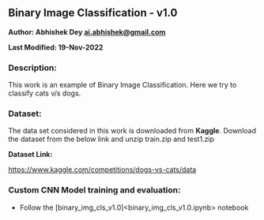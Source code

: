 ## Binary Image Classification - v1.0

**Author: Abhishek Dey <ai.abhishek@gmail.com>**

**Last Modified: 19-Nov-2022**

### Description:

This work is an example of Binary Image Classification. Here we try to classify cats v/s dogs.


### Dataset:

The data set considered in this work is downloaded from **Kaggle**. Download the dataset from the below link and unzip train.zip and test1.zip 

**Dataset Link:**

https://www.kaggle.com/competitions/dogs-vs-cats/data


### Custom CNN Model training and evaluation:


* Follow the [binary_img_cls_v1.0]<binary_img_cls_v1.0.ipynb> notebook



